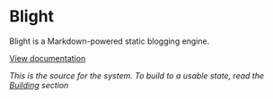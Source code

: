 Blight
======

Blight is a Markdown-powered static blogging engine.

[View documentation](docs/)

_This is the source for the system. To build to a usable state, read the [Building](docs/Building.md) section_
